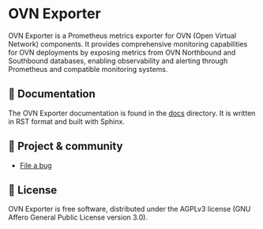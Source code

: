 # OVN Exporter

OVN Exporter is a Prometheus metrics exporter for OVN (Open Virtual Network) components.
It provides comprehensive monitoring capabilities for OVN deployments by exposing metrics
from OVN Northbound and Southbound databases, enabling observability and alerting through
Prometheus and compatible monitoring systems.

## 📖 Documentation

The OVN Exporter documentation is found in the [docs](./docs) directory. It is
written in RST format and built with Sphinx.

## 💫 Project & community

* [File a bug](https://github.com/canonical/ovn-exporter/issues)

## 📰 License

OVN Exporter is free software, distributed under the AGPLv3 license (GNU Affero
General Public License version 3.0).
